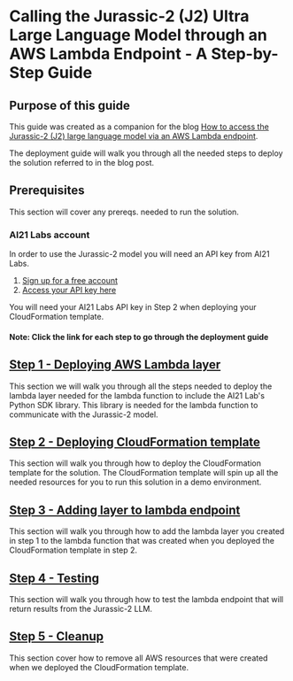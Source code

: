 # Calling the Jurassic-2 (J2) Ultra Large Language Model through an AWS Lambda Endpoint - A Step-by-Step Guide

## Purpose of this guide

This guide was created as a companion for the blog [How to access the Jurassic-2 (J2) large language model via an AWS Lambda endpoint](https://aws.amazon.com/blogs/apn/how-to-access-the-jurassic-2-large-language-model-via-an-aws-lambda-endpoint/).

The deployment guide will walk you through all the needed steps to deploy the solution referred to in the blog post.

## Prerequisites

This section will cover any prereqs. needed to run the solution.

### AI21 Labs account

In order to use the Jurassic-2 model you will need an API key from AI21 Labs.

1. [Sign up for a free account](https://www.ai21.com/studio/pricing)
2. [Access your API key here](https://studio.ai21.com/account/api-key)

You will need your AI21 Labs API key in Step 2 when deploying your CloudFormation template.

#### Note: Click the link for each step to go through the deployment guide

## [Step 1 - Deploying AWS Lambda layer](./docs/layer.md)

This section we will walk you through all the steps needed to deploy the lambda layer needed for the lambda function to include the AI21 Lab's Python SDK library. This library is needed for the lambda function to communicate with the Jurassic-2 model.

## [Step 2 - Deploying CloudFormation template](./docs/cfn.md)

This section will walk you through how to deploy the CloudFormation template for the solution. The CloudFormation template will spin up all the needed resources for you to run this solution in a demo environment.

## [Step 3 - Adding layer to lambda endpoint](./docs/adding_layer.md)

This section will walk you through how to add the lambda layer you created in step 1 to the lambda function that was created when you deployed the CloudFormation template in step 2.

## [Step 4 - Testing](./docs/test.md)

This section will walk you through how to test the lambda endpoint that will return results from the Jurassic-2 LLM.

## [Step 5 - Cleanup](./docs/cleanup.md)

This section cover how to remove all AWS resources that were created when we deployed the CloudFormation template.
